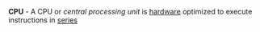**CPU** - A CPU or *central processing unit* is [hardware](docs/Definitions/Hardware.md) optimized to execute instructions in [series](docs/Definitions/Series.md)